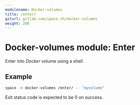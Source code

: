 ```yaml
---
modulename: Docker-volumes
title: /enter/
giturl: gitlab.com/space-sh/docker-volumes
weight: 200
---
```

# Docker-volumes module: Enter

Enter into _Docker_ volume using a shell.

## Example

```sh
space -m docker-volumes /enter/ -- "myvolume"
```

Exit status code is expected to be 0 on success.
